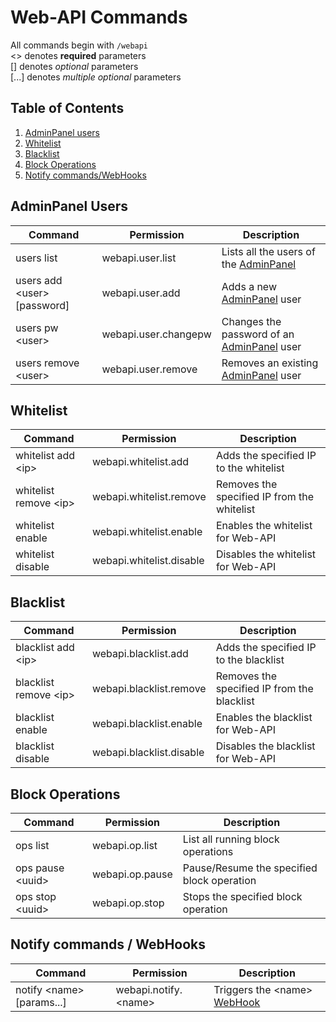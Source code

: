 # Web-API Commands

All commands begin with `/webapi`  
<> denotes **required** parameters  
[] denotes *optional* parameters  
[...] denotes *multiple optional* parameters  


## Table of Contents
1. [AdminPanel users](#adminpanel)
1. [Whitelist](#whitelist)
1. [Blacklist](#blacklist)
1. [Block Operations](#blockops)
1. [Notify commands/WebHooks](#notify)


<a name="adminpanel"></a>
## AdminPanel Users

| Command | Permission | Description |
|---------|------------|-------------|
| users list | webapi.user.list | Lists all the users of the [AdminPanel](ADMIN_PANEL.md) |
| users add \<user> [password] | webapi.user.add | Adds a new [AdminPanel](ADMIN_PANEL.md) user |
| users pw \<user> <password> | webapi.user.changepw | Changes the password of an [AdminPanel](ADMIN_PANEL.md) user |
| users remove \<user> | webapi.user.remove | Removes an existing [AdminPanel](ADMIN_PANEL.md) user |


<a name="whitelist"></a>
## Whitelist

| Command | Permission | Description |
|---------|------------|-------------|
| whitelist add \<ip> | webapi.whitelist.add | Adds the specified IP to the whitelist |
| whitelist remove \<ip> | webapi.whitelist.remove | Removes the specified IP from the whitelist |
| whitelist enable | webapi.whitelist.enable | Enables the whitelist for Web-API |
| whitelist disable | webapi.whitelist.disable | Disables the whitelist for Web-API |


<a name="blacklist"></a>
## Blacklist

| Command | Permission | Description |
|---------|------------|-------------|
| blacklist add \<ip> | webapi.blacklist.add | Adds the specified IP to the blacklist |
| blacklist remove \<ip> | webapi.blacklist.remove | Removes the specified IP from the blacklist |
| blacklist enable | webapi.blacklist.enable | Enables the blacklist for Web-API |
| blacklist disable | webapi.blacklist.disable | Disables the blacklist for Web-API |


<a name="blockops"></a>
## Block Operations

| Command | Permission | Description |
|---------|------------|-------------|
| ops list | webapi.op.list | List all running block operations |
| ops pause \<uuid> | webapi.op.pause | Pause/Resume the specified block operation |
| ops stop \<uuid> | webapi.op.stop | Stops the specified block operation |


<a name="notify"></a>
## Notify commands / WebHooks

| Command | Permission | Description |
|---------|------------|-------------|
| notify \<name> [params...] | webapi.notify.\<name> | Triggers the \<name> [WebHook](WEBHOOKS.md) |